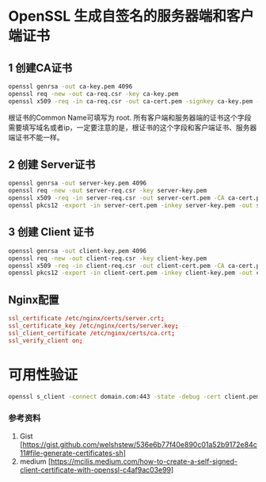 # OpenSSL 生成自签名的服务器端和客户端证书

## 1 创建CA证书

```bash
openssl genrsa -out ca-key.pem 4096
openssl req -new -out ca-req.csr -key ca-key.pem 
openssl x509 -req -in ca-req.csr -out ca-cert.pem -signkey ca-key.pem -days 3650
```

根证书的Common Name可填写为 root. 所有客户端和服务器端的证书这个字段需要填写域名或者ip，一定要注意的是，根证书的这个字段和客户端证书、服务器端证书不能一样。


## 2 创建 Server证书

```bash
openssl genrsa -out server-key.pem 4096
openssl req -new -out server-req.csr -key server-key.pem
openssl x509 -req -in server-req.csr -out server-cert.pem -CA ca-cert.pem -CAkey ca-key.pem -CAcreateserial -days 3650
openssl pkcs12 -export -in server-cert.pem -inkey server-key.pem -out server.p12
```

## 3 创建 Client 证书

```bash
openssl genrsa -out client-key.pem 4096
openssl req -new -out client-req.csr -key client-key.pem
openssl x509 -req -in client-req.csr -out client-cert.pem -CA ca-cert.pem -CAkey ca-key.pem -CAcreateserial -days 3650
openssl pkcs12 -export -in client-cert.pem -inkey client-key.pem -out client.p12
```

## Nginx配置

```conf
ssl_certificate /etc/nginx/certs/server.crt;
ssl_certificate_key /etc/nginx/certs/server.key;
ssl_client_certificate /etc/nginx/certs/ca.crt; 
ssl_verify_client on;
```

# 可用性验证

```bash
openssl s_client -connect domain.com:443 -state -debug -cert client.pem -key client.key
```
### 参考资料

1. Gist [https://gist.github.com/welshstew/536e6b77f40e890c01a52b9172e84c11#file-generate-certificates-sh]
2. medium [https://mcilis.medium.com/how-to-create-a-self-signed-client-certificate-with-openssl-c4af9ac03e99]
